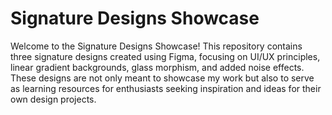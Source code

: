 # Signature Designs Showcase

Welcome to the Signature Designs Showcase! This repository contains three signature designs created using Figma, focusing on UI/UX principles, linear gradient backgrounds, glass morphism, and added noise effects. These designs are not only meant to showcase my work but also to serve as learning resources for enthusiasts seeking inspiration and ideas for their own design projects.
